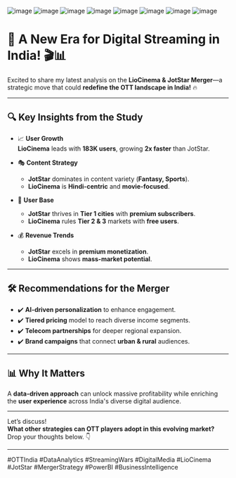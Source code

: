 ![image](https://github.com/user-attachments/assets/249f502c-c10a-428b-aad3-ff78cc31d5e7)
![image](https://github.com/user-attachments/assets/7d1d8805-bf59-483b-9936-25deb0b68f0b)
![image](https://github.com/user-attachments/assets/c7ddf3fd-446f-4eaa-88ba-179f5a803e75)
![image](https://github.com/user-attachments/assets/6557fd7c-3cd0-4013-bf7c-78da589c9dd1)
![image](https://github.com/user-attachments/assets/97b95a37-43cd-4926-a50b-eeb476bd23bc)
![image](https://github.com/user-attachments/assets/90c7d801-cbf9-43d0-8edd-d18ea016b84b)
![image](https://github.com/user-attachments/assets/f6816ed1-feec-4e2b-95f5-4ce753291493)
![image](https://github.com/user-attachments/assets/3eee4ae2-b273-4865-8a4f-f6d4bc6d361f)


# 🚀 A New Era for Digital Streaming in India! 🎬📊

Excited to share my latest analysis on the **LioCinema & JotStar Merger**—a strategic move that could **redefine the OTT landscape in India!** 🔥

---

## 🔍 Key Insights from the Study

- 📈 **User Growth**  
  **LioCinema** leads with **183K users**, growing **2x faster** than JotStar.

- 🎭 **Content Strategy**  
  - **JotStar** dominates in content variety (**Fantasy, Sports**).  
  - **LioCinema** is **Hindi-centric** and **movie-focused**.

- 👥 **User Base**  
  - **JotStar** thrives in **Tier 1 cities** with **premium subscribers**.  
  - **LioCinema** rules **Tier 2 & 3** markets with **free users**.

- 💰 **Revenue Trends**  
  - **JotStar** excels in **premium monetization**.  
  - **LioCinema** shows **mass-market potential**.

---

## 🛠 Recommendations for the Merger

- ✔️ **AI-driven personalization** to enhance engagement.
- ✔️ **Tiered pricing** model to reach diverse income segments.
- ✔️ **Telecom partnerships** for deeper regional expansion.
- ✔️ **Brand campaigns** that connect **urban & rural** audiences.

---

## 📊 Why It Matters

A **data-driven approach** can unlock massive profitability while enriching the **user experience** across India's diverse digital audience.

---

Let’s discuss!  
**What other strategies can OTT players adopt in this evolving market?**  
Drop your thoughts below. 👇

---

#OTTIndia #DataAnalytics #StreamingWars #DigitalMedia #LioCinema #JotStar #MergerStrategy #PowerBI #BusinessIntelligence

